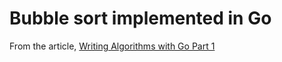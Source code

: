 # Bubble sort implemented in Go

From the article, [Writing Algorithms with Go Part 1](https://medium.com/@conolcedric/writing-algorithms-with-go-part-1-e73f1483c76c)
